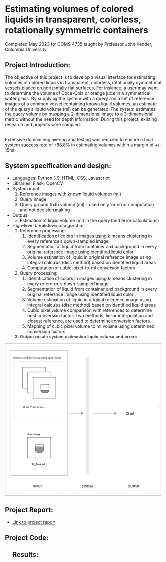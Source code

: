 <!-- # COMS4735_project -->

<h1>Estimating volumes of colored liquids in transparent, colorless, rotationally symmetric containers</h1>

<span>Completed May 2023 for COMS 4735 taught by Professor John Kender, Columbia University</span>

<h2>Project Introduction:</h2>
<span>The objective of this project is to develop a visual interface for estimating volumes of colored liquids in transparent, colorless, rotationally symmetrical vessels placed on horizontally flat surfaces. For instance, a user may want to determine the volume of Coca-Cola or orange juice in a symmetrical water glass. By supplying the system with a query and a set of reference images of a common vessel containing known liquid volumes, an estimate of the query’s liquid volume (ml) can be generated. The system estimates the query volume by mapping a 2-dimensional image to a 3-dimensional metric without the need for depth information. During this project, existing research and projects were sampled. </span>
<br></br>

<span>Extensive domain engineering and testing was required to ensure a final system success rate of >88.8% in estimating volumes within a margin of +/- 15ml.</span>

<h2>System specification and design:</h2>
<ul>
    <li>Languages: Python 3.9, HTML, CSS, Javascript</li>
    <li>Libraries: Flask, OpenCV</li>
    <li>System input: 
        <ol>
            <li>Reference images with known liquid volumes (ml)</li>
            <li>Query image</li>
            <li>Query ground truth volume (ml) - used only for error computation and not decision making</li>
        </ol>
    </li>
    <li>Outpus:
        <ul>
            <li>Estimation of liquid volume (ml) in the query (and error calculations)</li>
        </ul>
    </li>
    <li>
        High-level breakdown of algorithm:
        <ol>
        <li>Reference processing:
            <ol>
                <li>Identification of colors in images using k-means clustering in every reference’s down-sampled image</li>
                <li>Segmentation of liquid from container and background in every original reference image using identified liquid color</li>
                <li>Volume estimation of liquid in original reference image using integral calculus (disc method) based on identified liquid areas</li>
                <li>Computation of cubic-pixel-to-ml conversion factors</li>
            </ol>
        </li>
        <li>Query processing:
            <ol>
                <li>Identification of colors in images using k-means clustering in every reference’s down-sampled image</li>
                <li>Segmentation of liquid from container and background in every original reference image using identified liquid color</li>
                <li>Volume estimation of liquid in original reference image using integral calculus (disc method) based on identified liquid areas</li>
                <li>Cubic pixel volume comparison with references to determine best conversion factor. Two methods, linear interpolation and closest reference, are used to determine conversion factors.</li>
                <li>Mapping of cubic pixel volume to ml volume using determined conversion factors</li>
            </ol>
        </li>
        <li>Output result: system estimation liquid volume and errors</li>
    </ol>
    </li>
</ul>
<div><img src="./system_design.jpg"></div>

<h2>Project Report:</h2>
<ul>
    <li><a href="./kl3285_project_report.pdf">Link to project report</a></li>
</ul>

<h2>Project Code:</h2>
<ul>

<h2>Results:</h2>